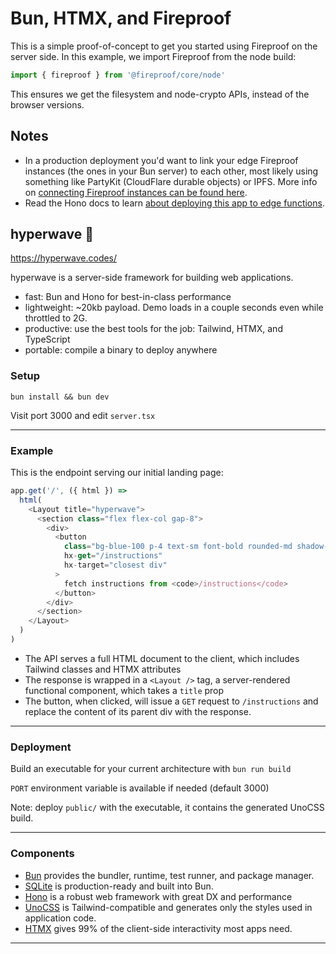 # Bun, HTMX, and Fireproof

This is a simple proof-of-concept to get you started using Fireproof on the server side. In this example, we import Fireproof from the node build:

```ts
import { fireproof } from '@fireproof/core/node'
```

This ensures we get the filesystem and node-crypto APIs, instead of the browser versions.

## Notes

* In a production deployment you'd want to link your edge Fireproof instances (the ones in your Bun server) to each other, most likely using something like PartyKit (CloudFlare durable objects) or IPFS. More info on [connecting Fireproof instances can be found here](https://use-fireproof.com/docs/connect/).
* Read the Hono docs to learn [about deploying this app to edge functions](https://hono.dev).

## hyperwave 🌊

https://hyperwave.codes/

hyperwave is a server-side framework for building web applications.

- fast: Bun and Hono for best-in-class performance
- lightweight: ~20kb payload. Demo loads in a couple seconds even while throttled to 2G.
- productive: use the best tools for the job: Tailwind, HTMX, and TypeScript
- portable: compile a binary to deploy anywhere

### Setup

`bun install && bun dev`

Visit port 3000 and edit `server.tsx`

---

### Example

This is the endpoint serving our initial landing page:

```typescript
app.get('/', ({ html }) =>
  html(
    <Layout title="hyperwave">
      <section class="flex flex-col gap-8">
        <div>
          <button
            class="bg-blue-100 p-4 text-sm font-bold rounded-md shadow-sm"
            hx-get="/instructions"
            hx-target="closest div"
          >
            fetch instructions from <code>/instructions</code>
          </button>
        </div>
      </section>
    </Layout>
  )
)
```

- The API serves a full HTML document to the client, which includes Tailwind classes and HTMX attributes
- The response is wrapped in a `<Layout />` tag, a server-rendered functional component, which takes a `title` prop
- The button, when clicked, will issue a `GET` request to `/instructions` and replace the content of its parent div with the response.

---

### Deployment

Build an executable for your current architecture with `bun run build`

`PORT` environment variable is available if needed (default 3000)

Note: deploy `public/` with the executable, it contains the generated UnoCSS build.

---

### Components

- [Bun](https://bun.sh/) provides the bundler, runtime, test runner, and package manager.
- [SQLite](https://bun.sh/docs/api/sqlite) is production-ready and built into Bun.
- [Hono](https://hono.dev) is a robust web framework with great DX and performance
- [UnoCSS](https://unocss.dev/integrations/cli) is Tailwind-compatible and generates only the styles used in application code.
- [HTMX](https://htmx.org/reference/) gives 99% of the client-side interactivity most apps need.

---

